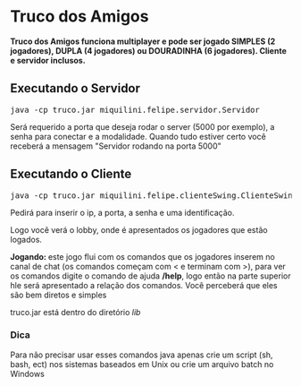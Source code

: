 Truco dos Amigos
=====
<p>
<strong><span style="1.2em">Truco dos Amigos</span> funciona multiplayer e pode ser jogado SIMPLES (2 jogadores), DUPLA (4 jogadores) ou DOURADINHA (6 jogadores). Cliente e servidor inclusos.</strong>
<p>

<h2>Executando o Servidor</h2>
<pre>java -cp truco.jar miquilini.felipe.servidor.Servidor</pre>
<p>Será requerido a porta que deseja rodar o server (5000 por exemplo),
a senha para conectar e a modalidade. Quando tudo estiver certo você receberá a mensagem "Servidor rodando na porta 5000"</p>

<h2>Executando o Cliente</h2>
<pre>java -cp truco.jar miquilini.felipe.clienteSwing.ClienteSwing</pre>
<p>Pedirá para inserir o ip, a porta, a senha e uma identificação.</p>
<p>Logo você verá o lobby, onde é apresentados os jogadores que estão
logados.</p>
<p><strong>Jogando: </strong>este jogo flui com os comandos que os 
jogadores inserem no canal de chat (os comandos começam com < e 
terminam com >), para ver os comandos digite o comando de ajuda 
<strong>/help</strong>, logo então na parte superior hle será 
apresentado a relação dos comandos. Você perceberá que eles são
bem diretos e simples</p>

<p>truco.jar está dentro do diretório <em>lib</em></p>

<h3>Dica</h3>
<p>Para não precisar usar esses comandos java apenas crie um script (sh, bash, ect) nos sistemas baseados em Unix ou crie um arquivo batch no Windows</p>
